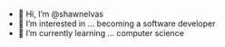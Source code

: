 - 👋 Hi, I’m @shawnelvas
- 👀 I’m interested in ... becoming a software developer
- 🌱 I’m currently learning ... computer science
  <!--- 💞️ I’m looking to collaborate on ...
- 📫 How to reach me ... on shawnelvas@gmail.com

<!---
shawnelvas/shawnelvas is a ✨ special ✨ repository because its `README.md` (this file) appears on your GitHub profile.
You can click the Preview link to take a look at your changes.
--->
